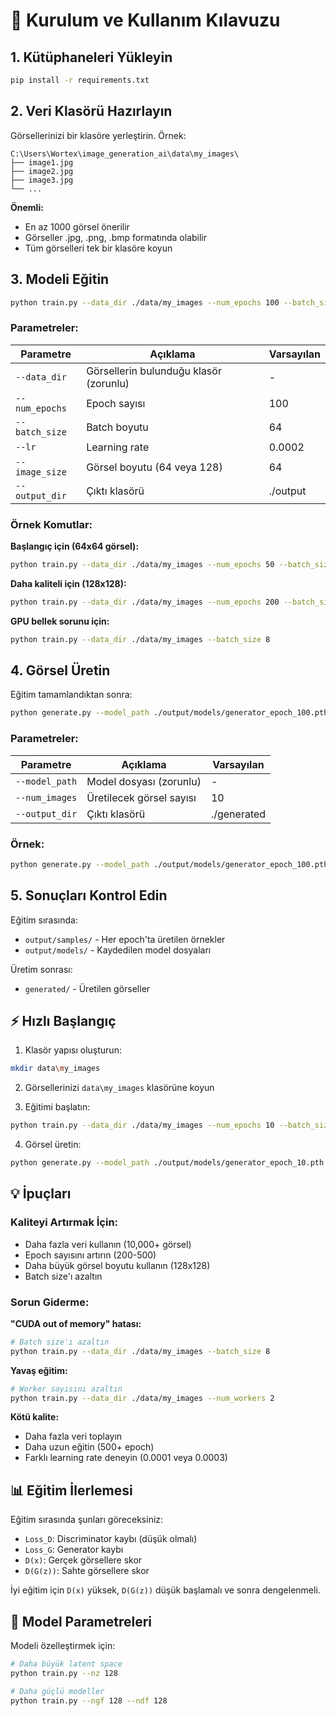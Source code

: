 # 🚀 Kurulum ve Kullanım Kılavuzu

## 1. Kütüphaneleri Yükleyin

```bash
pip install -r requirements.txt
```

## 2. Veri Klasörü Hazırlayın

Görsellerinizi bir klasöre yerleştirin. Örnek:

```
C:\Users\Wortex\image_generation_ai\data\my_images\
├── image1.jpg
├── image2.jpg
├── image3.jpg
└── ...
```

**Önemli:** 
- En az 1000 görsel önerilir
- Görseller .jpg, .png, .bmp formatında olabilir
- Tüm görselleri tek bir klasöre koyun

## 3. Modeli Eğitin

```bash
python train.py --data_dir ./data/my_images --num_epochs 100 --batch_size 32
```

### Parametreler:

| Parametre | Açıklama | Varsayılan |
|-----------|----------|-----------|
| `--data_dir` | Görsellerin bulunduğu klasör (zorunlu) | - |
| `--num_epochs` | Epoch sayısı | 100 |
| `--batch_size` | Batch boyutu | 64 |
| `--lr` | Learning rate | 0.0002 |
| `--image_size` | Görsel boyutu (64 veya 128) | 64 |
| `--output_dir` | Çıktı klasörü | ./output |

### Örnek Komutlar:

**Başlangıç için (64x64 görsel):**
```bash
python train.py --data_dir ./data/my_images --num_epochs 50 --batch_size 64
```

**Daha kaliteli için (128x128):**
```bash
python train.py --data_dir ./data/my_images --num_epochs 200 --batch_size 16 --image_size 128
```

**GPU bellek sorunu için:**
```bash
python train.py --data_dir ./data/my_images --batch_size 8
```

## 4. Görsel Üretin

Eğitim tamamlandıktan sonra:

```bash
python generate.py --model_path ./output/models/generator_epoch_100.pth --num_images 10
```

### Parametreler:

| Parametre | Açıklama | Varsayılan |
|-----------|----------|-----------|
| `--model_path` | Model dosyası (zorunlu) | - |
| `--num_images` | Üretilecek görsel sayısı | 10 |
| `--output_dir` | Çıktı klasörü | ./generated |

### Örnek:

```bash
python generate.py --model_path ./output/models/generator_epoch_100.pth --num_images 20 --output_dir ./my_generated_images
```

## 5. Sonuçları Kontrol Edin

Eğitim sırasında:
- `output/samples/` - Her epoch'ta üretilen örnekler
- `output/models/` - Kaydedilen model dosyaları

Üretim sonrası:
- `generated/` - Üretilen görseller

## ⚡ Hızlı Başlangıç

1. Klasör yapısı oluşturun:
```bash
mkdir data\my_images
```

2. Görsellerinizi `data\my_images` klasörüne koyun

3. Eğitimi başlatın:
```bash
python train.py --data_dir ./data/my_images --num_epochs 10 --batch_size 16
```

4. Görsel üretin:
```bash
python generate.py --model_path ./output/models/generator_epoch_10.pth
```

## 💡 İpuçları

### Kaliteyi Artırmak İçin:
- Daha fazla veri kullanın (10,000+ görsel)
- Epoch sayısını artırın (200-500)
- Daha büyük görsel boyutu kullanın (128x128)
- Batch size'ı azaltın

### Sorun Giderme:

**"CUDA out of memory" hatası:**
```bash
# Batch size'ı azaltın
python train.py --data_dir ./data/my_images --batch_size 8
```

**Yavaş eğitim:**
```bash
# Worker sayısını azaltın
python train.py --data_dir ./data/my_images --num_workers 2
```

**Kötü kalite:**
- Daha fazla veri toplayın
- Daha uzun eğitin (500+ epoch)
- Farklı learning rate deneyin (0.0001 veya 0.0003)

## 📊 Eğitim İlerlemesi

Eğitim sırasında şunları göreceksiniz:
- `Loss_D`: Discriminator kaybı (düşük olmalı)
- `Loss_G`: Generator kaybı
- `D(x)`: Gerçek görsellere skor
- `D(G(z))`: Sahte görsellere skor

İyi eğitim için `D(x)` yüksek, `D(G(z))` düşük başlamalı ve sonra dengelenmeli.

## 🎨 Model Parametreleri

Modeli özelleştirmek için:

```bash
# Daha büyük latent space
python train.py --nz 128

# Daha güçlü modeller
python train.py --ngf 128 --ndf 128
```

